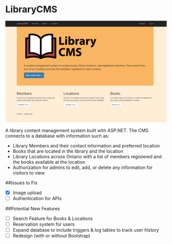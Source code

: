 # LibraryCMS

<p align="center">
<img width="600" src="https://raw.githubusercontent.com/a-hagar/LibraryCMS/master/home-screen.PNG" />
</p>

A library content management system built with ASP.NET. The CMS connects to a database with information such as:
   * Library Members and their contact information and preferred location
   * Books that are located in the library and the location
   * Library Locations across Ontario with a list of members registered and the books available at the location
   * Authorization for admins to edit, add, or delete any information for visitors to view

##Issues to Fix
- [x] Image upload
- [ ] Authentication for APIs

##Potential New Features
- [ ] Search Feature for Books & Locations
- [ ] Reservation system for users
- [ ] Expand database to include triggers & log tables to track user history
- [ ] Redesign (with or without Bootstrap)
